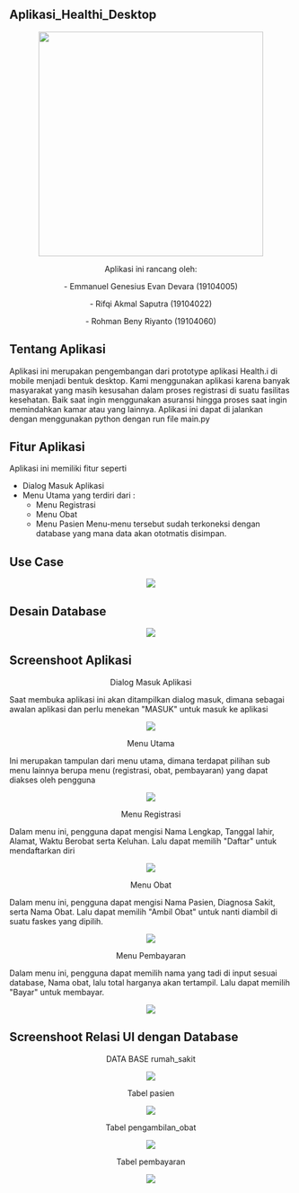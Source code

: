 ## Aplikasi_Healthi_Desktop
<p align="center">
 <img src="https://user-images.githubusercontent.com/72756374/127510787-a82c8bef-a705-427d-8ba8-3b732cfa1cd2.png" width="400" height="400">
 </p>

<p align="center"> Aplikasi ini rancang oleh: </p>
<p align="center"> - Emmanuel Genesius Evan Devara (19104005) </p>
<p align="center"> - Rifqi Akmal Saputra           (19104022) </p>
<p align="center"> - Rohman Beny Riyanto           (19104060) </p>

## Tentang Aplikasi
Aplikasi ini merupakan pengembangan dari prototype aplikasi Health.i di mobile menjadi bentuk desktop. Kami menggunakan aplikasi karena banyak masyarakat yang masih kesusahan dalam proses registrasi di suatu fasilitas kesehatan. Baik saat ingin menggunakan asuransi hingga proses saat ingin memindahkan kamar atau yang lainnya. Aplikasi ini dapat di jalankan dengan menggunakan python dengan run file main.py 

## Fitur Aplikasi
Aplikasi ini memiliki fitur seperti
 - Dialog Masuk Aplikasi
 - Menu Utama yang terdiri dari :
   - Menu Registrasi
   - Menu Obat
   - Menu Pasien
Menu-menu tersebut sudah terkoneksi dengan database yang mana data akan ototmatis disimpan.

## Use Case
<p align="center">
<img src="https://user-images.githubusercontent.com/72756374/127512391-510000be-67e8-4405-8368-715a0803f5aa.png" > </p>

## Desain Database
<p align="center">
<img src="https://user-images.githubusercontent.com/72756374/127587665-510ea14e-540c-449c-89ae-56b0313f6d27.png"> </p>

## Screenshoot Aplikasi
<p align="center">
 Dialog Masuk Aplikasi</p>
Saat membuka aplikasi ini akan ditampilkan dialog masuk, dimana sebagai awalan aplikasi dan perlu menekan "MASUK" untuk masuk ke aplikasi
 <p align="center"> <img src="https://user-images.githubusercontent.com/72756374/127589775-2c5784cc-5b63-4412-98f0-9801445a0a39.png"> </p>
 
 <p align="center">
 Menu Utama</p>
 Ini merupakan tampulan dari menu utama, dimana terdapat pilihan sub menu lainnya berupa menu (registrasi, obat, pembayaran) yang dapat diakses oleh pengguna
 <p align="center"> <img src="https://user-images.githubusercontent.com/72756374/127589778-567a20f7-8f4d-4e17-8235-62e18847cfa2.png"> </p>
 
 <p align="center">
 Menu Registrasi</p>
Dalam menu ini, pengguna dapat mengisi Nama Lengkap, Tanggal lahir, Alamat, Waktu Berobat serta Keluhan. Lalu dapat memilih "Daftar" untuk mendaftarkan diri
 <p align="center"> <img src="https://user-images.githubusercontent.com/72756374/127590175-fa541a5d-e061-4e99-8187-4fd9bda6e97e.jpg"> </p> 
 
 <p align="center">
 Menu Obat</p>
 Dalam menu ini, pengguna dapat mengisi Nama Pasien, Diagnosa Sakit, serta Nama Obat. Lalu dapat memilih "Ambil Obat" untuk nanti diambil di suatu faskes yang dipilih.
 <p align="center"> <img src="https://user-images.githubusercontent.com/72756374/127590197-52b225e5-4c26-4ade-bcb7-1555302607d8.jpg"> </p>
 
 <p align="center">
 Menu Pembayaran</p>
 Dalam menu ini, pengguna dapat memilih nama yang tadi di input sesuai database, Nama obat, lalu total harganya akan tertampil. Lalu dapat memilih "Bayar" untuk membayar.
 <p align="center"> <img src="https://user-images.githubusercontent.com/72756374/127591198-2c385c6e-bf71-4644-b16e-89faa9eb3d2e.jpg"></p>

## Screenshoot Relasi UI dengan Database
<p align="center"> DATA BASE rumah_sakit </p>
<p align="center"> <img src="https://user-images.githubusercontent.com/72756374/127591562-d0e241c6-ab6a-43f9-abb3-36e7bcd2eac7.JPG" ></p>
<p align="center"> Tabel pasien
<p align="center"> <img src="https://user-images.githubusercontent.com/72756374/127591876-b6ae41f1-0ee4-4400-a9fb-8a953844db69.jpg"></p>
<p align="center"> Tabel pengambilan_obat
<p align="center"> <img src="https://user-images.githubusercontent.com/72756374/127591947-690f0b63-9f2c-4735-b4d4-61474edfc7f4.jpg"></p>
<p align="center"> Tabel pembayaran
<p align="center"> <img src="https://user-images.githubusercontent.com/72756374/127591952-0e47c8c8-0160-4f3c-8e3c-a88101382171.jpg"></p>






